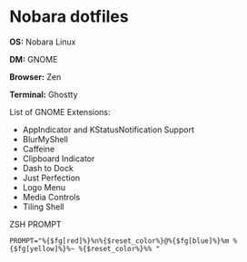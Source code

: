 # Nobara dotfiles

**OS:** Nobara Linux

**DM:** GNOME

**Browser:** Zen

**Terminal:** Ghostty

List of GNOME Extensions:
- AppIndicator and KStatusNotification Support
- BlurMyShell
- Caffeine
- Clipboard Indicator
- Dash to Dock
- Just Perfection
- Logo Menu
- Media Controls
- Tiling Shell

ZSH PROMPT
```
PROMPT="%{$fg[red]%}%n%{$reset_color%}@%{$fg[blue]%}%m %{$fg[yellow]%}%~ %{$reset_color%}%% "
```
